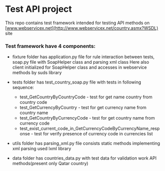 # Test API project

This repo contains test framework intended for testing API methods on [www.webservicex.net](http://www.webservicex.net/country.asmx?WSDL) site

### Test framework have 4 components:

* fixture folder has application.py file for rule interaction between tests, soap.py file with SoapHelper class and parsing xml class
Here also client initialized for SoapHelper class and accesses in webservice methods by suds library

* tests folder has test_country_soap.py file with tests in following sequence:
    * test_GetCountryByCountryCode - test for get name country from country code
	* test_GetCurrencyByCountry - test for get currency name from country name
	* test_GetCountryByCurrencyCode - test for get country name from currency code
	* test_exist_current_code_in_GetCurrencyCodeByCurrencyName_response - test for verify presence of currency code in currencies list

* utils folder has parsing_xml.py file consists static methods implementing xml parsing used lxml library

* data folder has countries_data.py with test data for validation work API methods(present only Qatar country)

